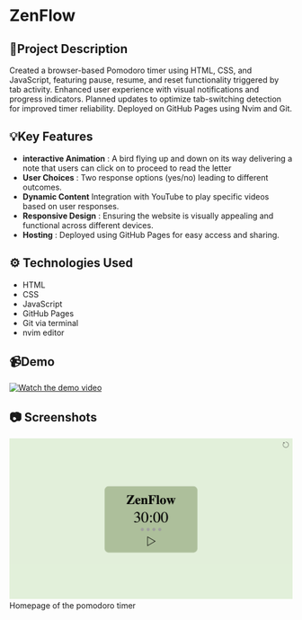 # ZenFlow

## 📝Project Description

Created a browser-based Pomodoro timer using HTML, CSS, and JavaScript, featuring
pause, resume, and reset functionality triggered by tab activity. Enhanced user
experience with visual notifications and progress indicators. Planned updates
to optimize tab-switching detection for improved timer reliability. Deployed
on GitHub Pages using Nvim and Git.

## 💡Key Features

- **interactive Animation** : A bird flying up and down on its way delivering a note
  that users can click on to proceed to read the letter
- **User Choices** : Two response options (yes/no) leading to different outcomes.
- **Dynamic Content** Integration with YouTube to play specific videos based on user responses.
- **Responsive Design** : Ensuring the website is visually appealing and functional across different devices.
- **Hosting** : Deployed using GitHub Pages for easy access and sharing.

## ⚙️ Technologies Used

- HTML
- CSS
- JavaScript
- GitHub Pages
- Git via terminal
- nvim editor

## 📹Demo

[![Watch the demo video](https://img.youtube.com/vi/-QrkvURphyAU/0.jpg)](https://www.youtube.com/watch?v=QrKvURphyAU)

## 📷 Screenshots

![Homepage of the pomodoro timer](assets/screenshots/homepage.png)
Homepage of the pomodoro timer
